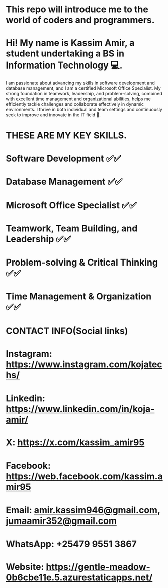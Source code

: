# This repo will introduce me to the world of coders and programmers.
# Hi! My name is Kassim Amir, a student undertaking a BS in Information Technology 💻.
  I am passionate about advancing my skills in software development and database management, 
  and I am a certified Microsoft Office Specialist. My strong foundation in teamwork, 
  leadership, and problem-solving, combined with excellent time management and organizational 
  abilities, helps me efficiently tackle challenges and collaborate effectively in dynamic environments. 
  I thrive in both individual and team settings and continuously seek to improve and innovate in the IT field 💪.
  
#  THESE ARE MY KEY SKILLS.
#  Software Development ✅✅
#  Database Management ✅✅
#  Microsoft Office Specialist ✅✅
#  Teamwork, Team Building, and Leadership ✅✅
#  Problem-solving & Critical Thinking ✅✅
#  Time Management & Organization ✅✅

#  CONTACT INFO(Social links)
#  Instagram: https://www.instagram.com/kojatechs/  
#  Linkedin:  https://www.linkedin.com/in/koja-amir/
#  X:  https://x.com/kassim_amir95
#  Facebook:  https://web.facebook.com/kassim.amir95
#  Email: amir.kassim946@gmail.com, jumaamir352@gmail.com
#  WhatsApp: +25479 9551 3867
#  Website:  https://gentle-meadow-0b6cbe11e.5.azurestaticapps.net/
